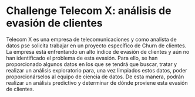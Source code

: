 # Challenge Telecom X: análisis de evasión de clientes

Telecom X es una empresa de telecomunicaciones y como analista de datos pse solicita trabajar en un proyecto específico de Churn de clientes. La empresa está enfrentando un alto índice de evasión de clientes y aún no han identificado el problema de esta evasión. Para ello, se han proporcionado algunos datos en los que se tendrá que buscar, tratar y realizar un análisis exploratorio para, una vez limpiados estos datos, poder proporcionárselos al equipo de ciencia de datos. De esta manera, podrán realizar un análisis predictivo y determinar de dónde proviene esta evasión de clientes.
